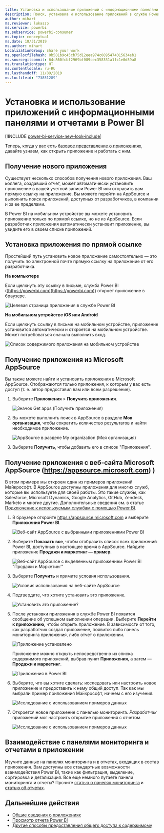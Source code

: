 ```yaml
---
title: Установка и использование приложений с информационными панелями и отчетами в Power BI
description: Поиск, установка и использование приложений в службе Power BI.
author: mihart
ms.reviewer: lukaszp
ms.service: powerbi
ms.subservice: powerbi-consumer
ms.topic: conceptual
ms.date: 10/31/2019
ms.author: mihart
LocalizationGroup: Share your work
ms.openlocfilehash: 0b581b9c45cb75d12eea974c0895474015634eb1
ms.sourcegitcommit: 64c860fcbf2969bf089cec358331a1fc1e0d39a8
ms.translationtype: HT
ms.contentlocale: ru-RU
ms.lasthandoff: 11/09/2019
ms.locfileid: "73851289"
---
```

# <a name="install-and-use-apps-with-dashboards-and-reports-in-power-bi"></a>Установка и использование приложений с информационными панелями и отчетами в Power BI

[!INCLUDE [power-bi-service-new-look-include](../includes/power-bi-service-new-look-include.md)]

Теперь, когда у вас есть [базовое представление о приложениях](end-user-apps.md), давайте узнаем, как открыть приложение и работать с ним. 

## <a name="ways-to-get-a-new-app"></a>Получение нового приложения
Существует несколько способов получения нового приложения. Ваш коллега, создавший отчет, может автоматически установить приложение в вашей учетной записи Power BI или отправить вам прямую ссылку на приложение. Вы можете перейти на AppSource и выполнить поиск приложений, доступных от разработчиков, в компании и за ее пределами. 

В Power BI на мобильном устройстве вы можете установить приложение только по прямой ссылке, но не из AppSource. Если разработчик приложения автоматически установит приложение, вы увидите его в своем списке приложений.

## <a name="install-an-app-from-a-direct-link"></a>Установка приложения по прямой ссылке
Простейший путь установить новое приложение самостоятельно — это получить по электронной почте прямую ссылку на приложение от его разработчика.  

**На компьютере** 

Если щелкнуть эту ссылку в письме, служба Power BI ([https://powerbi.com](https://powerbi.com)) откроет приложение в браузере. 

![Целевая страница приложения в службе Power BI](./media/end-user-app-view/power-bi-app-from-link.png)

**На мобильном устройстве iOS или Android** 

Если щелкнуть ссылку в письме на мобильном устройстве, приложение установится автоматически и откроется на мобильном устройстве. Может потребоваться сначала выполнить вход. 

![Список содержимого приложения на мобильном устройстве](./media/end-user-app-view/power-bi-ios.png)

## <a name="get-the-app-from-microsoft-appsource"></a>Получение приложения из Microsoft AppSource
Вы также можете найти и установить приложения в Microsoft AppSource. Отображаются только приложения, к которым у вас есть доступ (т. е. автор предоставил вам или всем разрешение).

1. Выберите **Приложения**  > **Получить приложения**. 
   
    ![Значок Get apps (Получить приложения)](./media/end-user-app-view/power-bi-get-app2.png)    
2. Вы можете выполнить поиск в AppSource в разделе **Моя организация**, чтобы сократить количество результатов и найти необходимое приложение.
   
    ![AppSource в разделе My organization (Моя организация)](./media/end-user-app-view/power-bi-opportunity-app.png)
3. Выберите **Получить**, чтобы добавить его в список "Приложения". 

## <a name="get-an-app-from-the-microsoft-appsource-website-httpsappsourcemicrosoftcom"></a>Получение приложения с веб-сайта Microsoft AppSource (https://appsource.microsoft.com) )
В этом примере мы откроем один из примеров приложений Майкрософт. В AppSource доступны приложения для многих служб, которые вы используете для своей работы.  Это такие службы, как Salesforce, Microsoft Dynamics, Google Analytics, GitHub, Zendesk, Marketo и многие другие. Дополнительные сведения см. в статье [Подключение к используемым службам с помощью Power BI](../service-connect-to-services.md). 

1. В браузере откройте https://appsource.microsoft.com и выберите **Приложения Power BI**.

    ![Веб-сайт AppSource с выбранными приложениями Power BI  ](./media/end-user-apps/power-bi-appsource.png)


2. Выберите **Показать все**, чтобы отобразить список всех приложений Power BI, доступных в настоящее время в AppSource. Найдите приложение **Продажи и маркетинг — пример**.

    ![Веб-сайт AppSource с выделенным приложением Power BI "Продажи и Маркетинг"  ](./media/end-user-apps/power-bi-appsource-samples.png)

3. Выберите **Получить** и примите условия использования.

    ![Условия использования на веб-сайте AppSource ](./media/end-user-apps/power-bi-permission.png)


4. Подтвердите, что хотите установить это приложение.

    ![Установить это приложение?  ](./media/end-user-apps/power-bi-app-install.png)

5. После установки приложения в службе Power BI появится сообщение об успешном выполнении операции. Выберите **Перейти к приложению**, чтобы открыть приложение. В зависимости от того, как разработчик создал приложение, появится либо панель мониторинга приложения, либо отчет о приложении.

    ![Приложение установлено ](./media/end-user-apps/power-bi-app-ready.png)

    Приложение можно открыть непосредственно из списка содержимого приложений, выбрав пункт **Приложения**, а затем — **Продажи и маркетинг**.

    ![Приложения в Power BI](./media/end-user-apps/power-bi-apps.png)


6. Выберите, что вы хотите сделать: исследовать или настроить новое приложение и предоставить к нему общий доступ. Так как мы выбрали пример приложения Майкрософт, начнем с его изучения. 

    ![Исследование с использованием примеров данных](./media/end-user-apps/power-bi-explore.png)

7.  Откроется новое приложение с панелью мониторинга. *Разработчик* приложений мог настроить открытие приложения с отчетом.  

    ![Исследование с использованием примеров данных](./media/end-user-apps/power-bi-new-app.png)




## <a name="interact-with-the-dashboards-and-reports-in-the-app"></a>Взаимодействие с панелями мониторинга и отчетами в приложении
Изучите данные на панелях мониторинга и в отчетах, входящих в состав приложения. Вам доступны все стандартные возможности взаимодействия Power BI, такие как фильтрация, выделение, сортировка и детализация.  Все еще немного путаете панели мониторинга и отчеты?  Прочите [статью о панелях мониторинга](end-user-dashboards.md) и [статью об отчетах](end-user-reports.md).  




## <a name="next-steps"></a>Дальнейшие действия
* [Общие сведения о приложениях](end-user-apps.md)
* [Просмотр отчета Power BI](end-user-report-open.md)
* [Другие способы предоставления общего доступа к содержимому](end-user-shared-with-me.md)
